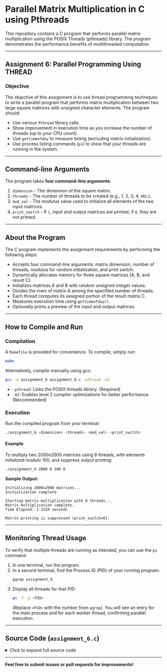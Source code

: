 # Parallel Matrix Multiplication in C using Pthreads

This repository contains a C program that performs parallel matrix multiplication using the POSIX Threads (pthreads) library. The program demonstrates the performance benefits of multithreaded computation.

---

## Assignment 6: Parallel Programming Using THREAD

### Objective

The objective of this assignment is to use thread programming techniques to write a parallel program that performs matrix multiplication between two large square matrices with unsigned character elements. The program should:

- Use various `Pthread` library calls.
- Show improvement in execution time as you increase the number of threads (up to your CPU count).
- Use `gettimeofday` to measure timing (excluding matrix initialization).
- Use process listing commands (`ps`) to show that your threads are running in the system.

---

## Command-line Arguments

The program takes **four command-line arguments**:
1. `dimension` - The dimension of the square matrix.
2. `threads` - The number of threads to be created (e.g., 1, 2, 3, 4, etc.).
3. `mod_val` - The modulus value used to initialize all elements of the two input matrices.
4. `print_switch` - If `1`, input and output matrices are printed; if `0`, they are not printed.

---

## About the Program

The C program implements the assignment requirements by performing the following steps:

- Accepts four command-line arguments: matrix dimension, number of threads, modulus for random initialization, and print switch.
- Dynamically allocates memory for three square matrices (A, B, and result C).
- Initializes matrices A and B with random unsigned integer values.
- Divides the rows of matrix A among the specified number of threads.
- Each thread computes its assigned portion of the result matrix C.
- Measures execution time using `gettimeofday()`.
- Optionally prints a preview of the input and output matrices.

---

## How to Compile and Run

### Compilation

A `Makefile` is provided for convenience. To compile, simply run:
```sh
make
```
Alternatively, compile manually using gcc:
```sh
gcc -o assignment_6 assignment_6.c -pthread -O2
```
- `-pthread`: Links the POSIX threads library. (Required)
- `-O2`: Enables level 2 compiler optimizations for better performance. (Recommended)

### Execution

Run the compiled program from your terminal:
```sh
./assignment_6 <dimension> <threads> <mod_val> <print_switch>
```

#### Example

To multiply two 2000x2000 matrices using 8 threads, with elements initialized modulo 100, and suppress output printing:
```sh
./assignment_6 2000 8 100 0
```

**Sample Output:**
```
Initializing 2000x2000 matrices...
Initialization complete.

Starting matrix multiplication with 8 threads...
Matrix multiplication complete.
Time Elapsed: 2.1534 seconds

Matrix printing is suppressed (print_switch=0).
```

---

## Monitoring Thread Usage

To verify that multiple threads are running as intended, you can use the `ps` command:

1. In one terminal, run the program.
2. In a second terminal, find the Process ID (PID) of your running program:
    ```sh
    pgrep assignment_6
    ```
3. Display all threads for that PID:
    ```sh
    ps -T -p <PID>
    ```
    (Replace `<PID>` with the number from `pgrep`). You will see an entry for the main process and for each worker thread, confirming parallel execution.

---

## Source Code (`assignment_6.c`)

<details>
<summary>Click to expand full source code</summary>

```c
/**************************************************************************************************
 * Assignment No.: 6
 * Assignment    : Parallel Programming using THREAD
 * Date          : 02/09/2025
 * Group No.     : A3
 * Team No.      : 09
 * Roll No.      : 002311001004, 002311001011, 002311001049
 * Name          : Soham Das, Sarbo Sarcar, Arnob Bhakta
 * Details       : A C program that multiplies two large square matrices in parallel using
 * the pthread library. The program divides the first matrix into row chunks,
 * assigns each chunk to a separate thread for computation. The execution
 * time is measured using gettimeofday.
 **************************************************************************************************/

#include <stdio.h>
#include <stdlib.h>
#include <pthread.h>
#include <sys/time.h>
#include <unistd.h>

unsigned int **mat_A;
unsigned int **mat_B;
unsigned int **mat_C;
int dim;

typedef struct {
    int id;
    int start_row;
    int end_row;
} ThreadArgs;

void *multiply_chunk(void *arg) {
    ThreadArgs *args = (ThreadArgs *)arg;
    int start_row = args->start_row;
    int end_row = args->end_row;

    for (int i = start_row; i < end_row; i++) {
        for (int j = 0; j < dim; j++) {
            mat_C[i][j] = 0;
            for (int k = 0; k < dim; k++) {
                mat_C[i][j] += mat_A[i][k] * mat_B[k][j];
            }
        }
    }
    pthread_exit(NULL);
}

void print_matrix(unsigned int **mat) {
    const int PREVIEW_SIZE = 10;
    printf("\n");

    if (dim <= PREVIEW_SIZE * 2) {
        // If the matrix is small enough (e.g., <= 20x20), print it all.
        for (int i = 0; i < dim; i++) {
            for (int j = 0; j < dim; j++) {
                printf("%u ", mat[i][j]);
            }
            printf("\n");
        }
    } else {
        // Print a preview for larger matrices
        // Print top rows
        for (int i = 0; i < PREVIEW_SIZE; i++) {
            // first PREVIEW_SIZE columns
            for (int j = 0; j < PREVIEW_SIZE; j++) {
                printf("%u ", mat[i][j]);
            }
            printf("... ");
            // last PREVIEW_SIZE columns
            for (int j = dim - PREVIEW_SIZE; j < dim; j++) {
                printf("%u ", mat[i][j]);
            }
            printf("\n");
        }

        // separator for rows
        printf("...\n");

        // Print bottom rows
        for (int i = dim - PREVIEW_SIZE; i < dim; i++) {
            // first PREVIEW_SIZE columns
            for (int j = 0; j < PREVIEW_SIZE; j++) {
                printf("%u ", mat[i][j]);
            }
            printf("... ");
            // last PREVIEW_SIZE columns
            for (int j = dim - PREVIEW_SIZE; j < dim; j++) {
                printf("%u ", mat[i][j]);
            }
            printf("\n");
        }
    }
}

int main(int argc, char *argv[]) {
    if (argc != 5) {
        fprintf(stderr, "Usage: %s <dimension> <threads> <mod_val> <print_switch>\n", argv[0]);
        return 1;
    }

    dim = atoi(argv[1]);
    int num_threads = atoi(argv[2]);
    int mod_val = atoi(argv[3]);
    int print_switch = atoi(argv[4]);

    if (dim <= 0 || num_threads <= 0 || mod_val <= 0) {
        fprintf(stderr, "Error: dimension, threads, and mod_val must be positive integers.\n");
        return 1;
    }

    printf("Initializing %dx%d matrices...\n", dim, dim);

    mat_A = (unsigned int **)malloc(dim * sizeof(unsigned int *));
    mat_B = (unsigned int **)malloc(dim * sizeof(unsigned int *));
    mat_C = (unsigned int **)malloc(dim * sizeof(unsigned int *));
    for (int i = 0; i < dim; i++) {
        mat_A[i] = (unsigned int *)malloc(dim * sizeof(unsigned int));
        mat_B[i] = (unsigned int *)malloc(dim * sizeof(unsigned int));
        mat_C[i] = (unsigned int *)malloc(dim * sizeof(unsigned int));
    }

    srand(time(NULL));
    for (int i = 0; i < dim; i++) {
        for (int j = 0; j < dim; j++) {
            mat_A[i][j] = rand() % mod_val;
            mat_B[i][j] = rand() % mod_val;
        }
    }
    printf("Initialization complete.\n");

    struct timeval start_time, end_time;
    gettimeofday(&start_time, NULL);

    printf("\nStarting matrix multiplication with %d threads...\n", num_threads);

    pthread_t threads[num_threads];
    ThreadArgs thread_args[num_threads];
    int rows_per_thread = dim / num_threads;

    for (int i = 0; i < num_threads; i++) {
        thread_args[i].id = i;
        thread_args[i].start_row = i * rows_per_thread;
        thread_args[i].end_row = (i == num_threads - 1) ? dim : (i + 1) * rows_per_thread;
        pthread_create(&threads[i], NULL, multiply_chunk, &thread_args[i]);
    }

    for (int i = 0; i < num_threads; i++) {
        pthread_join(threads[i], NULL);
    }

    gettimeofday(&end_time, NULL);
    double elapsed_time = (end_time.tv_sec - start_time.tv_sec) + (end_time.tv_usec - start_time.tv_usec) / 1e6;

    printf("Matrix multiplication complete.\n");
    printf("Time Elapsed: %.4f seconds\n", elapsed_time);

    if (print_switch == 1) {
        printf("\n--- Input Matrix A ---");
        print_matrix(mat_A);
        printf("\n--- Input Matrix B ---");
        print_matrix(mat_B);
        printf("\n--- Result Matrix C ---");
        print_matrix(mat_C);
    } else {
        printf("\nMatrix printing is suppressed (print_switch=0).\n");
    }

    for (int i = 0; i < dim; i++) {
        free(mat_A[i]);
        free(mat_B[i]);
        free(mat_C[i]);
    }
    free(mat_A);
    free(mat_B);
    free(mat_C);

    return 0;
}
```
</details>

---

**Feel free to submit issues or pull requests for improvements!**
